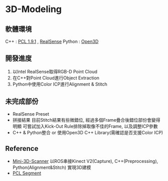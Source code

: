 # 3D-Modeling

## 軟體環境

C++    : [PCL 1.9.1](https://github.com/PointCloudLibrary/pcl) , [RealSense](https://github.com/IntelRealSense)
Python : [Open3D](http://www.open3d.org/)

## 開發進度

1. 以Intel RealSense取得RGB-D Point Cloud
2. 在C++對Point Cloud進行Object Extraction
3. Python中使用Color ICP進行Alignment & Stitch

## 未完成部份

- RealSense Preset
- 拼接結果
	目前Stitch結果有些微錯位, 經過多個Frame疊合後錯位部份會變得明顯
	可嘗試加入Kick-Out Rule排除掉取像不佳的Frame, 以及調整ICP參數
- C++ & Python整合 or 使用Open3D C++ Library(需確認是否支援Color ICP)

## Reference

- [Mini-3D-Scanner](https://github.com/zjudmd1015/Mini-3D-Scanner)
	以ROS串接Kinect V2(Capture), C++(Preprocessing), Python(Alignment&Stitch)
	實現3D建模
- [PCL Segment](https://codertw.com/%E7%A8%8B%E5%BC%8F%E8%AA%9E%E8%A8%80/559948/)
